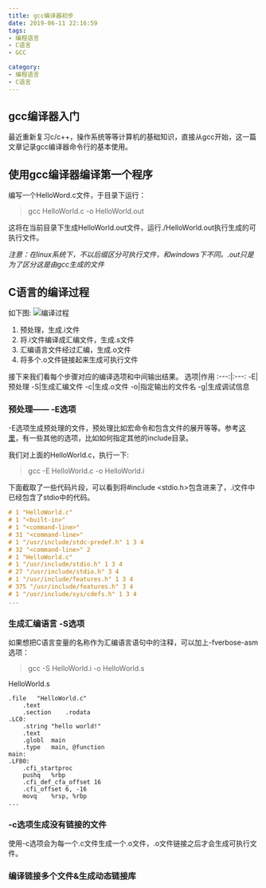 ```yaml
---
title: gcc编译器初步
date: 2019-06-11 22:16:59
tags: 
- 编程语言
- C语言
- GCC

category:
- 编程语言
- C语言
---
```


## gcc编译器入门
最近重新复习c/c++，操作系统等等计算机的基础知识，直接从gcc开始，这一篇文章记录gcc编译器命令行的基本使用。

## 使用gcc编译器编译第一个程序
编写一个HelloWord.c文件，于目录下运行：
> gcc HelloWorld.c -o HelloWorld.out

这将在当前目录下生成HelloWorld.out文件，运行./HelloWorld.out执行生成的可执行文件。

<i class="blog-notice">注意：在linux系统下，不以后缀区分可执行文件，和windows下不同。.out只是为了区分这是由gcc生成的文件</i>

## C语言的编译过程
如下图:
![编译过程](/img/compileprocess.jpg)

1. 预处理，生成.i文件
2. 将.i文件编译成汇编文件，生成.s文件
3. 汇编语言文件经过汇编，生成.o文件
4. 将多个.o文件链接起来生成可执行文件

接下来我们看每个步骤对应的编译选项和中间输出结果。
选项|作用
:---:|:---:
-E|预处理
-S|生成汇编文件
-c|生成.o文件
-o|指定输出的文件名
-g|生成调试信息

### 预处理—— -E选项
-E选项生成预处理的文件，预处理比如宏命令和包含文件的展开等等。参考[这里](http://c.biancheng.net/view/2375.html)，有一些其他的选项，比如如何指定其他的include目录。

我们对上面的HelloWorld.c，执行一下:
> gcc -E HelloWorld.c -o HelloWorld.i

下面截取了一些代码片段，可以看到将<span class="blog-mask">#include &lt;stdio.h&gt;</span>包含进来了，.i文件中已经包含了stdio中的代码。
```c
# 1 "HelloWorld.c"
# 1 "<built-in>"
# 1 "<command-line>"
# 31 "<command-line>"
# 1 "/usr/include/stdc-predef.h" 1 3 4
# 32 "<command-line>" 2
# 1 "HelloWorld.c"
# 1 "/usr/include/stdio.h" 1 3 4
# 27 "/usr/include/stdio.h" 3 4
# 1 "/usr/include/features.h" 1 3 4
# 375 "/usr/include/features.h" 3 4
# 1 "/usr/include/sys/cdefs.h" 1 3 4
...
```

### 生成汇编语言 -S选项
如果想把C语言变量的名称作为汇编语言语句中的注释，可以加上-fverbose-asm选项：

> gcc -S HelloWorld.i -o HelloWorld.s

HelloWorld.s
```
.file	"HelloWorld.c"
	.text
	.section	.rodata
.LC0:
	.string	"hello world!"
	.text
	.globl	main
	.type	main, @function
main:
.LFB0:
	.cfi_startproc
	pushq	%rbp
	.cfi_def_cfa_offset 16
	.cfi_offset 6, -16
	movq	%rsp, %rbp
...
```
### -c选项生成没有链接的文件
使用-c选项会为每一个.c文件生成一个.o文件，.o文件链接之后才会生成可执行文件。


### 编译链接多个文件&生成动态链接库